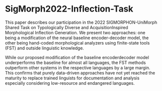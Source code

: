 # SigMorph2022-Inflection-Task
This paper describes our participation in the 2022 SIGMORPHON-UniMorph Shared Task
on Typologically Diverse and AcquisitionInspired Morphological Inflection Generation.
We present two approaches: one being a modification of the neural baseline encoder-decoder
model, the other being hand-coded morphological analyzers using finite-state tools (FST)
and outside linguistic knowledge. 

While our proposed modification of the baseline encoderdecoder model underperforms the baseline for
almost all languages, the FST methods outperform other systems in the respective languages by a large margin. 
This confirms that purely data-driven approaches have not yet reached the maturity to replace trained linguists 
for documentation and analysis especially considering low-resource and endangered languages.
